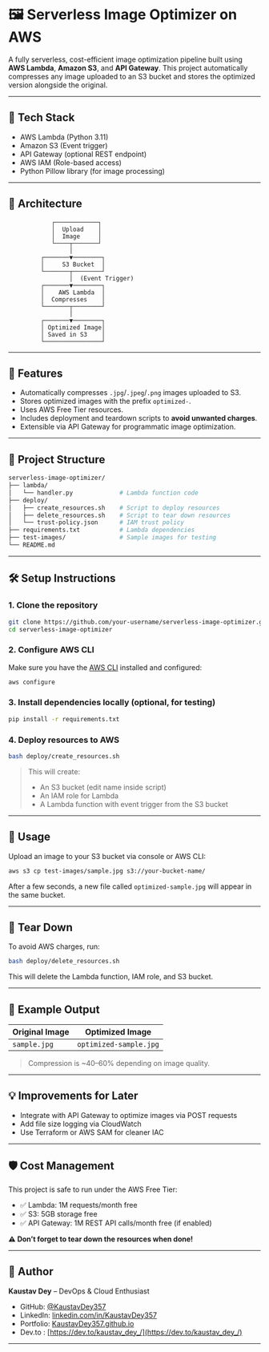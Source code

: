 
# 🖼️ Serverless Image Optimizer on AWS

A fully serverless, cost-efficient image optimization pipeline built using **AWS Lambda**, **Amazon S3**, and **API Gateway**. This project automatically compresses any image uploaded to an S3 bucket and stores the optimized version alongside the original.

---

## 🧰 Tech Stack

- AWS Lambda (Python 3.11)
- Amazon S3 (Event trigger)
- API Gateway (optional REST endpoint)
- AWS IAM (Role-based access)
- Python Pillow library (for image processing)

---

## 📌 Architecture

```text
            ┌────────────┐
            │  Upload    │
            │  Image     │
            └────┬───────┘
                 │
         ┌───────▼────────┐
         │     S3 Bucket  │
         └───────┬────────┘
                 │  (Event Trigger)
         ┌───────▼────────┐
         │    AWS Lambda  │
         │  Compresses    │
         └───────┬────────┘
                 │
         ┌───────▼────────┐
         │ Optimized Image│
         │ Saved in S3    │
         └────────────────┘
````

---

## 🚀 Features

* Automatically compresses `.jpg`/`.jpeg`/`.png` images uploaded to S3.
* Stores optimized images with the prefix `optimized-`.
* Uses AWS Free Tier resources.
* Includes deployment and teardown scripts to **avoid unwanted charges**.
* Extensible via API Gateway for programmatic image optimization.

---

## 📂 Project Structure

```bash
serverless-image-optimizer/
├── lambda/
│   └── handler.py             # Lambda function code
├── deploy/
│   ├── create_resources.sh    # Script to deploy resources
│   ├── delete_resources.sh    # Script to tear down resources
│   └── trust-policy.json      # IAM trust policy
├── requirements.txt           # Lambda dependencies
├── test-images/               # Sample images for testing
└── README.md
```

---

## 🛠️ Setup Instructions

### 1. Clone the repository

```bash
git clone https://github.com/your-username/serverless-image-optimizer.git
cd serverless-image-optimizer
```

### 2. Configure AWS CLI

Make sure you have the [AWS CLI](https://docs.aws.amazon.com/cli/latest/userguide/install-cliv2.html) installed and configured:

```bash
aws configure
```

### 3. Install dependencies locally (optional, for testing)

```bash
pip install -r requirements.txt
```

### 4. Deploy resources to AWS

```bash
bash deploy/create_resources.sh
```

> This will create:
>
> * An S3 bucket (edit name inside script)
> * An IAM role for Lambda
> * A Lambda function with event trigger from the S3 bucket

---

## 🔄 Usage

Upload an image to your S3 bucket via console or AWS CLI:

```bash
aws s3 cp test-images/sample.jpg s3://your-bucket-name/
```

After a few seconds, a new file called `optimized-sample.jpg` will appear in the same bucket.

---

## 🧯 Tear Down

To avoid AWS charges, run:

```bash
bash deploy/delete_resources.sh
```

This will delete the Lambda function, IAM role, and S3 bucket.

---

## 📸 Example Output

| Original Image | Optimized Image        |
| -------------- | ---------------------- |
| `sample.jpg`   | `optimized-sample.jpg` |

> Compression is \~40–60% depending on image quality.

---

## 💡 Improvements for Later

* Integrate with API Gateway to optimize images via POST requests
* Add file size logging via CloudWatch
* Use Terraform or AWS SAM for cleaner IAC

---

## 🛡️ Cost Management

This project is safe to run under the AWS Free Tier:

* ✅ Lambda: 1M requests/month free
* ✅ S3: 5GB storage free
* ✅ API Gateway: 1M REST API calls/month free (if enabled)

**⚠️ Don’t forget to tear down the resources when done!**

---

## 📢 Author

**Kaustav Dey** – DevOps & Cloud Enthusiast

* GitHub: [@KaustavDey357](https://github.com/KaustavDey357)
* LinkedIn: [linkedin.com/in/KaustavDey357](https://www.linkedin.com/in/kaustav-dey-107593244?utm_source=share&utm_campaign=share_via&utm_content=profile&utm_medium=android_app)
* Portfolio: [KaustavDey357.github.io](https://KaustavDey357.github.io)
* Dev.to : [https://dev.to/kaustav_dey_/](https://dev.to/kaustav_dey_/)

---
